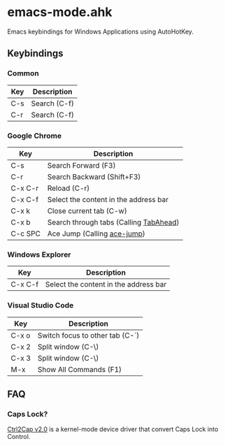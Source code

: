 # emacs-mode.ahk

Emacs keybindings for Windows Applications using AutoHotKey.

## Keybindings

### Common

| Key | Description |
|-----|-------------|
| C-s | Search (C-f) |
| C-r | Search (C-f) |

### Google Chrome

| Key | Description |
|-----|-------------|
| C-s | Search Forward (F3) |
| C-r | Search Backward (Shift+F3) |
| C-x C-r | Reload (C-r) |
| C-x C-f | Select the content in the address bar |
| C-x k | Close current tab (C-w) |
| C-x b | Search through tabs (Calling [TabAhead](https://chrome.google.com/webstore/detail/tab-ahead/naoajjeoiblmpegfelhkapanmmaaghmi)) |
| C-c SPC | Ace Jump (Calling [ace-jump](https://chrome.google.com/webstore/detail/ace-jump/dffnomheiaejjeadigfgnadlbfdbbhja/related?hl=zh-CN))

### Windows Explorer

| Key | Description |
|-----|-------------|
| C-x C-f | Select the content in the address bar |

### Visual Studio Code

| Key | Description |
|-----|-------------|
| C-x o | Switch focus to other tab (C-`) |
| C-x 2 | Split window (C-\\) |
| C-x 3 | Split window (C-\\) |
| M-x | Show All Commands (F1) |


## FAQ

### Caps Lock?

[Ctrl2Cap v2.0](https://technet.microsoft.com/en-us/sysinternals/bb897578.aspx?f=255&MSPPError=-2147217396) is a kernel-mode device driver that convert Caps Lock into Control.